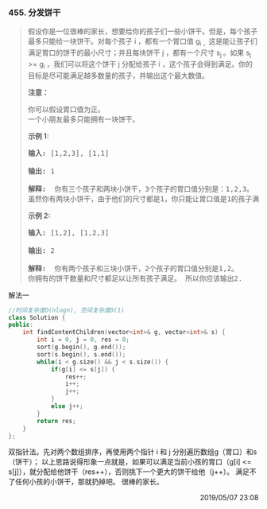 ### 455. 分发饼干

> <div
> class="content__2ebE"><p>假设你是一位很棒的家长，想要给你的孩子们一些小饼干。但是，每个孩子最多只能给一块饼干。对每个孩子
> i ，都有一个胃口值&nbsp;g<sub>i ，</sub>这是能让孩子们满足胃口的饼干的最小尺寸；并且每块饼干 j ，都有一个尺寸
> s<sub>j&nbsp;</sub>。如果 s<sub>j</sub> &gt;=
> g<sub>i&nbsp;</sub>，我们可以将这个饼干 j 分配给孩子 i
> ，这个孩子会得到满足。你的目标是尽可能满足越多数量的孩子，并输出这个最大数值。</p>
> 
> <p><strong>注意：</strong></p>
> 
> <p>你可以假设胃口值为正。<br> 一个小朋友最多只能拥有一块饼干。</p>
> 
> <p><strong>示例&nbsp;1:</strong></p>
> 
> <pre><strong>输入:</strong> [1,2,3], [1,1]
> 
> <strong>输出:</strong> 1
> 
> <strong>解释:</strong>  你有三个孩子和两块小饼干，3个孩子的胃口值分别是：1,2,3。
> 虽然你有两块小饼干，由于他们的尺寸都是1，你只能让胃口值是1的孩子满足。 所以你应该输出1。 </pre>
> 
> <p><strong>示例&nbsp;2:</strong></p>
> 
> <pre><strong>输入:</strong> [1,2], [1,2,3]
> 
> <strong>输出:</strong> 2
> 
> <strong>解释:</strong>  你有两个孩子和三块小饼干，2个孩子的胃口值分别是1,2。
> 你拥有的饼干数量和尺寸都足以让所有孩子满足。 所以你应该输出2. </pre> </div>

解法一
```cpp
//时间复杂度O(nlogn), 空间复杂度O(1)
class Solution {
public:
    int findContentChildren(vector<int>& g, vector<int>& s) {
        int i = 0, j = 0, res = 0;
        sort(g.begin(), g.end());
        sort(s.begin(), s.end());
        while(i < g.size() && j < s.size()) {
            if(g[i] <= s[j]) {
                res++;
                i++;
                j++;
            }
            else j++;
        }
        return res;
    }
};
```

双指针法。先对两个数组排序，再使用两个指针 i 和 j 分别遍历数组g（胃口）和s（饼干）；
以上思路说得形象一点就是，如果可以满足当前小孩的胃口（g[i] <= s[j]），就分配给他饼干（res++），否则挑下一个更大的饼干给他（j++）。
满足不了任何小孩的小饼干，那就扔掉吧。
很棒的家长。

<div style="text-align: right">  2019/05/07 23:08    </div>
      